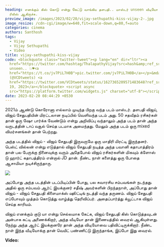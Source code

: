 ```yaml
---
heading: எனக்கும் கிஸ் கொடு என்று கேட்டு வாங்கிய தளபதி.. மாஸ்டர் unseen வீடியோ
  ரிலீஸ் ஆகிருச்சு.
preview_image: /images/2023/02/20/vijay-sethupathi-kiss-vijay-2-.jpg
image_resize: /cdn-cgi/image/w=640,fit=scale-down,q=80,f=auto
categories: cinema
authors: Santhosh
tags:
  - Vijay
  - Vijay Sethupathi
  - Video
title: vijay-sethupathi-kiss-vijay
code: <blockquote class="twitter-tweet"><p lang="en" dir="ltr"><a
  href="https://twitter.com/hashtag/ThalapathyVijay?src=hash&amp;ref_src=twsrc%5Etfw">#ThalapathyVijay</a>
  unseen.. 💥♥️<a
  href="https://t.co/jv7PiL7H0B">pic.twitter.com/jv7PiL7H0B</a></p>&mdash; VCD
  (@VCDtweets) <a
  href="https://twitter.com/VCDtweets/status/1627365209571483648?ref_src=twsrc%5Etfw">February
  19, 2023</a></blockquote> <script async
  src="https://platform.twitter.com/widgets.js" charset="utf-8"></script>
date: 2023-02-20 08:44:29 +0530
---
```



2021ம் ஆண்டு கொரோனா எல்லாம் முடிந்த பிறகு வந்த படம் மாஸ்டர். தளபதி விஜய், விஜய் சேதுபதியின் மிரட்டலான நடிப்பில் வெளிவந்த படம் அது. 50 சதவீதம் ரசிகர்கள் தான் ஒரு ஷோ பார்க்க வேண்டும் என்று அறிவிப்பு வந்தாலும் அந்த படம் தான் அந்த வருடத்தின் டாப் வசூல் செய்த படமாக அமைந்தது. மேலும் அந்த படம் ஒரு mixed விமர்சனங்கள் தான் பெற்றது. 

அந்த படத்தில் விஜய் - விஜய் சேதுபதி இருவருமே ஒரு மாதிரி மிரட்டி இருந்தனர். பெஸ்ட் வில்லன் என்று எடுத்தால் விஜய் சேதுபதி நடித்த அந்த பவானி கதாபாத்திரம் தான் பல பேருக்கு நினைவுக்கு வரும் அதேபோல் விஜய் ரசிகர்களின் மிகவும் க்ளோஸ் டு ஹார்ட் கதாபத்திரம் என்றால் JD தான். நீண்ட நாள் களைத்து ஒரு போதை ஆசாமியா நடிச்சிருந்தாரு.

![](/images/2023/02/20/vijay-sethupathi-kiss-vijay-1-.jpg)

அப்போது அந்த படத்தின் படப்பிடிப்பின் போது, பல சுவாரசிய சம்பவங்கள் நடந்தது. அதில் ஒரு சம்பவம் ஆர்ட் இயக்குனர் சதீஷ் அவர்களின் பிறந்தநாள், அப்போது தான் விஜய் - விஜய் சேதுபதி கிளைமாக்ஸ் ஷூட்டிங் நடத்தி வந்த தருணம். விஜய் சேதுபதி எப்போவும் முத்தம் கொடுத்து வாழ்த்து தெரிவிப்பர். அதைப்பார்த்து க்யூட்டாக விஜய் செய்த காரியம்.

விஜய் எனக்கும் குடு யா என்று செல்லமாக கேட்க, விஜய் சேதுபதி கிஸ் கொடுத்தவுடன் அன்பாக கட்டி அணைக்கிறார், அந்த வீடியோ தான் இணையத்தில் வைரல் ஆகியுள்ளது. நேற்று அந்த ஆர்ட் இயக்குனரே தான் அந்த விடியோவை பதிவிட்டிருக்கிறார். நீண்ட நாள் இந்த வீடியோக்கு தான் வெயிட் பண்ணிட்டு இருந்தாங்க, இப்போ இது வைரல். 

**V﻿ideo:**